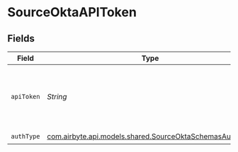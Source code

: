 # SourceOktaAPIToken


## Fields

| Field                                                                                                                                | Type                                                                                                                                 | Required                                                                                                                             | Description                                                                                                                          |
| ------------------------------------------------------------------------------------------------------------------------------------ | ------------------------------------------------------------------------------------------------------------------------------------ | ------------------------------------------------------------------------------------------------------------------------------------ | ------------------------------------------------------------------------------------------------------------------------------------ |
| `apiToken`                                                                                                                           | *String*                                                                                                                             | :heavy_check_mark:                                                                                                                   | An Okta token. See the <a href="https://docs.airbyte.com/integrations/sources/okta">docs</a> for instructions on how to generate it. |
| `authType`                                                                                                                           | [com.airbyte.api.models.shared.SourceOktaSchemasAuthType](../../models/shared/SourceOktaSchemasAuthType.md)                          | :heavy_check_mark:                                                                                                                   | N/A                                                                                                                                  |